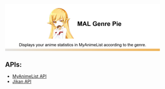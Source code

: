 <p align="center">
<a href="https://malgenrepie.onrender.com/"><img src="https://raw.githubusercontent.com/Zese07/mgp/main/img/banner.png"></img></a>
</p>

## APIs:
* [MyAnimeList API](https://myanimelist.net/apiconfig/references/api/v2)
* [Jikan API](https://jikan.moe/)
